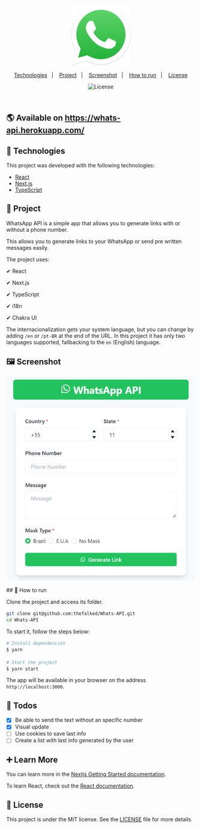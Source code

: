 <p align="center">
  <img alt="WhatsApp API" src=".github/whatsapp-logo.svg" width="160px">
</p>

<p align="center">
  <a href="#-technologies">Technologies</a>&nbsp;&nbsp;&nbsp;|&nbsp;&nbsp;&nbsp;
  <a href="#-project">Project</a>&nbsp;&nbsp;&nbsp;|&nbsp;&nbsp;&nbsp;
  <a href="#-screenshot">Screenshot</a>&nbsp;&nbsp;&nbsp;|&nbsp;&nbsp;&nbsp;
  <a href="#-how-to-run">How to run</a>&nbsp;&nbsp;&nbsp;|&nbsp;&nbsp;&nbsp;
  <a href="#-license">License</a>
</p>

<p align="center">
  <img  src="https://img.shields.io/static/v1?label=license&message=MIT&color=8257E5&labelColor=000000" alt="License">
</p>

<br>

## 🌎 Available on <https://whats-api.herokuapp.com/>

## 🧪 Technologies

This project was developed with the following technologies:

- [React](https://reactjs.org)
- [Next.js](https://nextjs.org/)
- [TypeScript](https://www.typescriptlang.org/)

## 🍺 Project

WhatsApp API is a simple app that allows you to generate links with or without a phone number.

This allows you to generate links to your WhatsApp or send pre written messages easily.

The project uses:

✔ React

✔ Next.js

✔ TypeScript

✔ i18n

✔ Chakra UI

The internacionalization gets your system language, but you can change by adding `/en` or `/pt-BR` at the end of the URL. In this project it has only two languages supported, fallbacking to the `en` (English) language.

## 🖼 Screenshot

<p align="center">
  <img  src=".github/screenshot.png" alt="screenshot of WhatsApp API app">   
</p>
## 🚀 How to run

Clone the project and access its folder.

```bash
git clone git@github.com:thefalked/Whats-API.git
cd Whats-API
```

To start it, follow the steps below:

```bash
# Install dependencies
$ yarn

# Start the project
$ yarn start
```

The app will be available in your browser on the address `http://localhost:3000`.

## 📝 Todos

- [x] Be able to send the text without an specific number
- [x] Visual update
- [ ] Use cookies to save last info
- [ ] Create a list with last info generated by the user

## ➕ Learn More

You can learn more in the [Nextjs Getting Started documentation](https://nextjs.org/docs/getting-started).

To learn React, check out the [React documentation](https://reactjs.org/).

## 📝 License

This project is under the MIT license. See the [LICENSE](LICENSE) file for more details.
